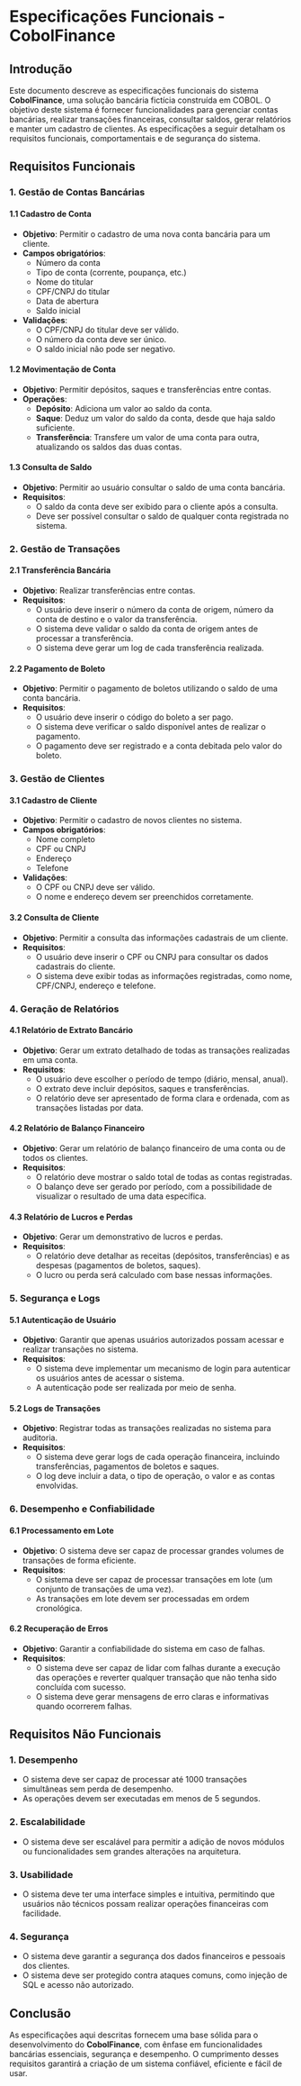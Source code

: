 # Especificações Funcionais - CobolFinance

## Introdução

Este documento descreve as especificações funcionais do sistema **CobolFinance**, uma solução bancária fictícia construída em COBOL. O objetivo deste sistema é fornecer funcionalidades para gerenciar contas bancárias, realizar transações financeiras, consultar saldos, gerar relatórios e manter um cadastro de clientes. As especificações a seguir detalham os requisitos funcionais, comportamentais e de segurança do sistema.

## Requisitos Funcionais

### 1. **Gestão de Contas Bancárias**

#### 1.1 Cadastro de Conta
- **Objetivo**: Permitir o cadastro de uma nova conta bancária para um cliente.
- **Campos obrigatórios**:
  - Número da conta
  - Tipo de conta (corrente, poupança, etc.)
  - Nome do titular
  - CPF/CNPJ do titular
  - Data de abertura
  - Saldo inicial
- **Validações**:
  - O CPF/CNPJ do titular deve ser válido.
  - O número da conta deve ser único.
  - O saldo inicial não pode ser negativo.

#### 1.2 Movimentação de Conta
- **Objetivo**: Permitir depósitos, saques e transferências entre contas.
- **Operações**:
  - **Depósito**: Adiciona um valor ao saldo da conta.
  - **Saque**: Deduz um valor do saldo da conta, desde que haja saldo suficiente.
  - **Transferência**: Transfere um valor de uma conta para outra, atualizando os saldos das duas contas.

#### 1.3 Consulta de Saldo
- **Objetivo**: Permitir ao usuário consultar o saldo de uma conta bancária.
- **Requisitos**:
  - O saldo da conta deve ser exibido para o cliente após a consulta.
  - Deve ser possível consultar o saldo de qualquer conta registrada no sistema.

### 2. **Gestão de Transações**

#### 2.1 Transferência Bancária
- **Objetivo**: Realizar transferências entre contas.
- **Requisitos**:
  - O usuário deve inserir o número da conta de origem, número da conta de destino e o valor da transferência.
  - O sistema deve validar o saldo da conta de origem antes de processar a transferência.
  - O sistema deve gerar um log de cada transferência realizada.

#### 2.2 Pagamento de Boleto
- **Objetivo**: Permitir o pagamento de boletos utilizando o saldo de uma conta bancária.
- **Requisitos**:
  - O usuário deve inserir o código do boleto a ser pago.
  - O sistema deve verificar o saldo disponível antes de realizar o pagamento.
  - O pagamento deve ser registrado e a conta debitada pelo valor do boleto.

### 3. **Gestão de Clientes**

#### 3.1 Cadastro de Cliente
- **Objetivo**: Permitir o cadastro de novos clientes no sistema.
- **Campos obrigatórios**:
  - Nome completo
  - CPF ou CNPJ
  - Endereço
  - Telefone
- **Validações**:
  - O CPF ou CNPJ deve ser válido.
  - O nome e endereço devem ser preenchidos corretamente.

#### 3.2 Consulta de Cliente
- **Objetivo**: Permitir a consulta das informações cadastrais de um cliente.
- **Requisitos**:
  - O usuário deve inserir o CPF ou CNPJ para consultar os dados cadastrais do cliente.
  - O sistema deve exibir todas as informações registradas, como nome, CPF/CNPJ, endereço e telefone.

### 4. **Geração de Relatórios**

#### 4.1 Relatório de Extrato Bancário
- **Objetivo**: Gerar um extrato detalhado de todas as transações realizadas em uma conta.
- **Requisitos**:
  - O usuário deve escolher o período de tempo (diário, mensal, anual).
  - O extrato deve incluir depósitos, saques e transferências.
  - O relatório deve ser apresentado de forma clara e ordenada, com as transações listadas por data.

#### 4.2 Relatório de Balanço Financeiro
- **Objetivo**: Gerar um relatório de balanço financeiro de uma conta ou de todos os clientes.
- **Requisitos**:
  - O relatório deve mostrar o saldo total de todas as contas registradas.
  - O balanço deve ser gerado por período, com a possibilidade de visualizar o resultado de uma data específica.

#### 4.3 Relatório de Lucros e Perdas
- **Objetivo**: Gerar um demonstrativo de lucros e perdas.
- **Requisitos**:
  - O relatório deve detalhar as receitas (depósitos, transferências) e as despesas (pagamentos de boletos, saques).
  - O lucro ou perda será calculado com base nessas informações.

### 5. **Segurança e Logs**

#### 5.1 Autenticação de Usuário
- **Objetivo**: Garantir que apenas usuários autorizados possam acessar e realizar transações no sistema.
- **Requisitos**:
  - O sistema deve implementar um mecanismo de login para autenticar os usuários antes de acessar o sistema.
  - A autenticação pode ser realizada por meio de senha.

#### 5.2 Logs de Transações
- **Objetivo**: Registrar todas as transações realizadas no sistema para auditoria.
- **Requisitos**:
  - O sistema deve gerar logs de cada operação financeira, incluindo transferências, pagamentos de boletos e saques.
  - O log deve incluir a data, o tipo de operação, o valor e as contas envolvidas.

### 6. **Desempenho e Confiabilidade**

#### 6.1 Processamento em Lote
- **Objetivo**: O sistema deve ser capaz de processar grandes volumes de transações de forma eficiente.
- **Requisitos**:
  - O sistema deve ser capaz de processar transações em lote (um conjunto de transações de uma vez).
  - As transações em lote devem ser processadas em ordem cronológica.

#### 6.2 Recuperação de Erros
- **Objetivo**: Garantir a confiabilidade do sistema em caso de falhas.
- **Requisitos**:
  - O sistema deve ser capaz de lidar com falhas durante a execução das operações e reverter qualquer transação que não tenha sido concluída com sucesso.
  - O sistema deve gerar mensagens de erro claras e informativas quando ocorrerem falhas.

## Requisitos Não Funcionais

### 1. **Desempenho**
- O sistema deve ser capaz de processar até 1000 transações simultâneas sem perda de desempenho.
- As operações devem ser executadas em menos de 5 segundos.

### 2. **Escalabilidade**
- O sistema deve ser escalável para permitir a adição de novos módulos ou funcionalidades sem grandes alterações na arquitetura.

### 3. **Usabilidade**
- O sistema deve ter uma interface simples e intuitiva, permitindo que usuários não técnicos possam realizar operações financeiras com facilidade.

### 4. **Segurança**
- O sistema deve garantir a segurança dos dados financeiros e pessoais dos clientes.
- O sistema deve ser protegido contra ataques comuns, como injeção de SQL e acesso não autorizado.

## Conclusão

As especificações aqui descritas fornecem uma base sólida para o desenvolvimento do **CobolFinance**, com ênfase em funcionalidades bancárias essenciais, segurança e desempenho. O cumprimento desses requisitos garantirá a criação de um sistema confiável, eficiente e fácil de usar.
